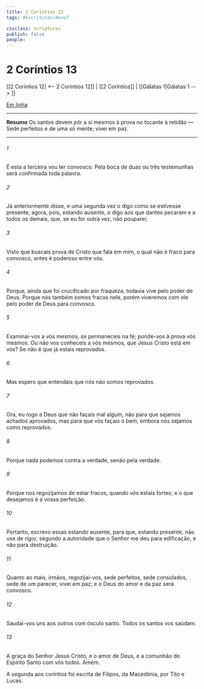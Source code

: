 ```yaml
---
title: 2 Coríntios 13
tags: #Escrituras\NovoT

cssclass: scriptures
publish: false
people:
---
```


# 2 Coríntios 13
[[2 Coríntios 12| <-- 2 Coríntios 12]] | [[2 Coríntios]] | [[Gálatas 1|Gálatas 1 --> ]]

[Em linha](https://churchofjesuschrist.org/study/scriptures/nt/2-cor/13?lang=por)

---
__Resumo__
Os santos devem pôr a si mesmos à prova no tocante à retidão — Sede perfeitos e de uma só mente; vivei em paz.

---
###### 1 
É esta a terceira  vou ter convosco. Pela boca de duas ou três testemunhas será confirmada toda palavra.

###### 2 
Já anteriormente  disse, e uma segunda vez o digo como se estivesse presente; agora, pois, estando ausente, o digo aos que dantes pecaram e a todos os demais, que, se eu for outra vez, não  pouparei;

###### 3 
Visto que buscais  prova de Cristo que fala em mim, o qual não é fraco para convosco, antes é poderoso entre vós.

###### 4 
Porque, ainda que foi crucificado por fraqueza, todavia vive pelo poder de Deus. Porque nós também somos fracos nele, porém viveremos com ele pelo poder de Deus para convosco.

###### 5 
Examinai-vos a vós mesmos, se permaneceis na fé; ponde-vos à prova vós mesmos. Ou não vos conheceis a vós mesmos, que Jesus Cristo está em vós? Se não é que já estais reprovados.

###### 6 
Mas espero que entendais que nós não somos reprovados.

###### 7 
Ora, eu rogo a Deus que não façais mal algum, não para que sejamos achados aprovados, mas para que vós façais o bem, embora nós sejamos como reprovados.

###### 8 
Porque nada podemos contra a verdade, senão pela verdade.

###### 9 
Porque nos regozijamos de estar fracos, quando vós estais fortes; e o que desejamos é a vossa perfeição.

###### 10 
Portanto, escrevo essas  estando ausente, para que, estando presente, não use de rigor, segundo a autoridade que o Senhor me deu para edificação, e não para destruição.

###### 11 
Quanto ao mais, irmãos, regozijai-vos, sede perfeitos, sede consolados, sede de um  parecer, vivei em paz; e o Deus do amor e da paz será convosco.

###### 12 
Saudai-vos uns aos outros com ósculo santo. Todos os santos vos saúdam.

###### 13 
A graça do Senhor Jesus Cristo, e o amor de Deus, e a comunhão do Espírito Santo  com vós todos. Amém.

A segunda  aos coríntios foi escrita de Filipos,  da Macedônia, por Tito e Lucas.

